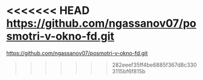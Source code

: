 <<<<<<< HEAD
https://github.com/ngassanov07/posmotri-v-okno-fd.git
=======
https://github.com/ngassanov07/posmotri-v-okno-fd.git
>>>>>>> 282eeef35ff4be6885f367d8c3303115bf6f815b
